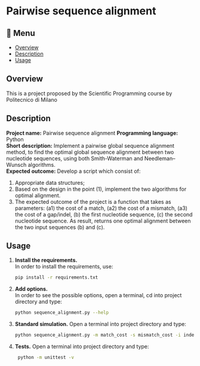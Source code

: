 # Pairwise sequence alignment

## :bookmark_tabs: Menu
* [Overview](#overview)
* [Description](#description)
* [Usage](#usage)

## Overview
This is a project proposed by the Scientific Programming course by Politecnico di Milano

## Description
**Project name:** Pairwise sequence alignment
**Programming language:** Python  
**Short description:** Implement a pairwise global sequence alignment method, to find the optimal
global sequence alignment between two nucleotide sequences, using both Smith-Waterman and Needleman–Wunsch algorithms.  
**Expected outcome:** 
Develop a script which consist of:
1. Appropriate data structures;
2. Based on the design in the point (1), implement the two algorithms for optimal alignment.
3. The expected outcome of the project is a function that takes as parameters: (a1) the cost of a
match, (a2) the cost of a mismatch, (a3) the cost of a gap/indel, (b) the first nucleotide
sequence, (c) the second nucleotide sequence. As result, returns one optimal alignment
between the two input sequences (b) and (c).

## Usage

1. **Install the requirements.**  
    In order to install the requirements, use:  
    ```bash
    pip install -r requirements.txt
    ```
   
2. **Add options.**  
In order to see the possible options, open a terminal, cd into project directory and type:
   ```bash
   python sequence_alignment.py --help 
   ```

3. **Standard simulation.**
Open a terminal into project directory and type:
   ```bash
   python sequence_alignment.py -m match_cost -s mismatch_cost -i indel_cost -b first_sequence -c second_sequence -a algorithm -t alignments
   ```
   
4. **Tests.**
Open a terminal into project directory and type:
   ```bash
    python -m unittest -v
   ```